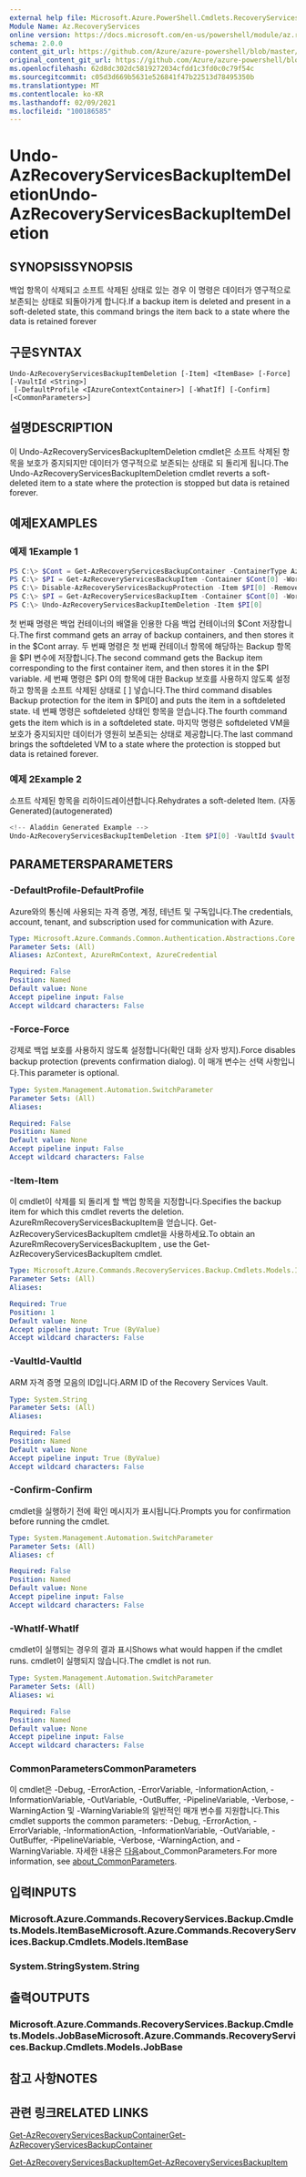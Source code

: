 ```yaml
---
external help file: Microsoft.Azure.PowerShell.Cmdlets.RecoveryServices.Backup.dll-Help.xml
Module Name: Az.RecoveryServices
online version: https://docs.microsoft.com/en-us/powershell/module/az.recoveryservices/undo-azrecoveryservicesbackupitemdeletion
schema: 2.0.0
content_git_url: https://github.com/Azure/azure-powershell/blob/master/src/RecoveryServices/RecoveryServices/help/Undo-AzRecoveryServicesBackupItemDeletion.md
original_content_git_url: https://github.com/Azure/azure-powershell/blob/master/src/RecoveryServices/RecoveryServices/help/Undo-AzRecoveryServicesBackupItemDeletion.md
ms.openlocfilehash: 62d8dc302dc5819272034cfdd1c3fd0c0c79f54c
ms.sourcegitcommit: c05d3d669b5631e526841f47b22513d78495350b
ms.translationtype: MT
ms.contentlocale: ko-KR
ms.lasthandoff: 02/09/2021
ms.locfileid: "100186585"
---
```

# <span data-ttu-id="02cda-101">Undo-AzRecoveryServicesBackupItemDeletion</span><span class="sxs-lookup"><span data-stu-id="02cda-101">Undo-AzRecoveryServicesBackupItemDeletion</span></span>

## <span data-ttu-id="02cda-102">SYNOPSIS</span><span class="sxs-lookup"><span data-stu-id="02cda-102">SYNOPSIS</span></span>
<span data-ttu-id="02cda-103">백업 항목이 삭제되고 소프트 삭제된 상태로 있는 경우 이 명령은 데이터가 영구적으로 보존되는 상태로 되돌아가게 합니다.</span><span class="sxs-lookup"><span data-stu-id="02cda-103">If a backup item is deleted and present in a soft-deleted state, this command brings the item back to a state where the data is retained forever</span></span> 

## <span data-ttu-id="02cda-104">구문</span><span class="sxs-lookup"><span data-stu-id="02cda-104">SYNTAX</span></span>

```
Undo-AzRecoveryServicesBackupItemDeletion [-Item] <ItemBase> [-Force] [-VaultId <String>]
 [-DefaultProfile <IAzureContextContainer>] [-WhatIf] [-Confirm] [<CommonParameters>]
```

## <span data-ttu-id="02cda-105">설명</span><span class="sxs-lookup"><span data-stu-id="02cda-105">DESCRIPTION</span></span>
<span data-ttu-id="02cda-106">이 Undo-AzRecoveryServicesBackupItemDeletion cmdlet은 소프트 삭제된 항목을 보호가 중지되지만 데이터가 영구적으로 보존되는 상태로 되 돌리게 됩니다.</span><span class="sxs-lookup"><span data-stu-id="02cda-106">The Undo-AzRecoveryServicesBackupItemDeletion cmdlet reverts a soft-deleted item to a state where the protection is stopped but data is retained forever.</span></span>

## <span data-ttu-id="02cda-107">예제</span><span class="sxs-lookup"><span data-stu-id="02cda-107">EXAMPLES</span></span>

### <span data-ttu-id="02cda-108">예제 1</span><span class="sxs-lookup"><span data-stu-id="02cda-108">Example 1</span></span>
```powershell
PS C:\> $Cont = Get-AzRecoveryServicesBackupContainer -ContainerType AzureVM
PS C:\> $PI = Get-AzRecoveryServicesBackupItem -Container $Cont[0] -WorkloadType AzureVM 
PS C:\> Disable-AzRecoveryServicesBackupProtection -Item $PI[0] -RemoveRecoveryPoints
PS C:\> $PI = Get-AzRecoveryServicesBackupItem -Container $Cont[0] -WorkloadType AzureVM | Where-Object {$_.DeleteState -eq "ToBeDeleted"}
PS C:\> Undo-AzRecoveryServicesBackupItemDeletion -Item $PI[0]
```

<span data-ttu-id="02cda-109">첫 번째 명령은 백업 컨테이너의 배열을 인용한 다음 백업 컨테이너의 $Cont 저장합니다.</span><span class="sxs-lookup"><span data-stu-id="02cda-109">The first command gets an array of backup containers, and then stores it in the $Cont array.</span></span>
<span data-ttu-id="02cda-110">두 번째 명령은 첫 번째 컨테이너 항목에 해당하는 Backup 항목을 $PI 변수에 저장합니다.</span><span class="sxs-lookup"><span data-stu-id="02cda-110">The second command gets the Backup item corresponding to the first container item, and then stores it in the $PI variable.</span></span>
<span data-ttu-id="02cda-111">세 번째 명령은 $PI 0의 항목에 대한 Backup 보호를 사용하지 않도록 설정하고 항목을 소프트 삭제된 상태로 \[ \] 넣습니다.</span><span class="sxs-lookup"><span data-stu-id="02cda-111">The third command disables Backup protection for the item in $PI\[0\] and puts the item in a softdeleted state.</span></span>
<span data-ttu-id="02cda-112">네 번째 명령은 softdeleted 상태인 항목을 얻습니다.</span><span class="sxs-lookup"><span data-stu-id="02cda-112">The fourth command gets the item which is in a softdeleted state.</span></span>
<span data-ttu-id="02cda-113">마지막 명령은 softdeleted VM을 보호가 중지되지만 데이터가 영원히 보존되는 상태로 제공합니다.</span><span class="sxs-lookup"><span data-stu-id="02cda-113">The last command brings the softdeleted VM to a state where the protection is stopped but data is retained forever.</span></span>

### <span data-ttu-id="02cda-114">예제 2</span><span class="sxs-lookup"><span data-stu-id="02cda-114">Example 2</span></span>

<span data-ttu-id="02cda-115">소프트 삭제된 항목을 리하이드레이션합니다.</span><span class="sxs-lookup"><span data-stu-id="02cda-115">Rehydrates a soft-deleted Item.</span></span> <span data-ttu-id="02cda-116">(자동Generated)</span><span class="sxs-lookup"><span data-stu-id="02cda-116">(autogenerated)</span></span>

```powershell
<!-- Aladdin Generated Example --> 
Undo-AzRecoveryServicesBackupItemDeletion -Item $PI[0] -VaultId $vault.ID
```

## <span data-ttu-id="02cda-117">PARAMETERS</span><span class="sxs-lookup"><span data-stu-id="02cda-117">PARAMETERS</span></span>

### <span data-ttu-id="02cda-118">-DefaultProfile</span><span class="sxs-lookup"><span data-stu-id="02cda-118">-DefaultProfile</span></span>
<span data-ttu-id="02cda-119">Azure와의 통신에 사용되는 자격 증명, 계정, 테넌트 및 구독입니다.</span><span class="sxs-lookup"><span data-stu-id="02cda-119">The credentials, account, tenant, and subscription used for communication with Azure.</span></span>

```yaml
Type: Microsoft.Azure.Commands.Common.Authentication.Abstractions.Core.IAzureContextContainer
Parameter Sets: (All)
Aliases: AzContext, AzureRmContext, AzureCredential

Required: False
Position: Named
Default value: None
Accept pipeline input: False
Accept wildcard characters: False
```

### <span data-ttu-id="02cda-120">-Force</span><span class="sxs-lookup"><span data-stu-id="02cda-120">-Force</span></span>
<span data-ttu-id="02cda-121">강제로 백업 보호를 사용하지 않도록 설정합니다(확인 대화 상자 방지).</span><span class="sxs-lookup"><span data-stu-id="02cda-121">Force disables backup protection (prevents confirmation dialog).</span></span>
<span data-ttu-id="02cda-122">이 매개 변수는 선택 사항입니다.</span><span class="sxs-lookup"><span data-stu-id="02cda-122">This parameter is optional.</span></span>

```yaml
Type: System.Management.Automation.SwitchParameter
Parameter Sets: (All)
Aliases:

Required: False
Position: Named
Default value: None
Accept pipeline input: False
Accept wildcard characters: False
```

### <span data-ttu-id="02cda-123">-Item</span><span class="sxs-lookup"><span data-stu-id="02cda-123">-Item</span></span>
<span data-ttu-id="02cda-124">이 cmdlet이 삭제를 되 돌리게 할 백업 항목을 지정합니다.</span><span class="sxs-lookup"><span data-stu-id="02cda-124">Specifies the backup item for which this cmdlet reverts the deletion.</span></span>
<span data-ttu-id="02cda-125">AzureRmRecoveryServicesBackupItem을 얻습니다. Get-AzRecoveryServicesBackupItem cmdlet을 사용하세요.</span><span class="sxs-lookup"><span data-stu-id="02cda-125">To obtain an AzureRmRecoveryServicesBackupItem , use the Get-AzRecoveryServicesBackupItem cmdlet.</span></span>

```yaml
Type: Microsoft.Azure.Commands.RecoveryServices.Backup.Cmdlets.Models.ItemBase
Parameter Sets: (All)
Aliases:

Required: True
Position: 1
Default value: None
Accept pipeline input: True (ByValue)
Accept wildcard characters: False
```

### <span data-ttu-id="02cda-126">-VaultId</span><span class="sxs-lookup"><span data-stu-id="02cda-126">-VaultId</span></span>
<span data-ttu-id="02cda-127">ARM 자격 증명 모음의 ID입니다.</span><span class="sxs-lookup"><span data-stu-id="02cda-127">ARM ID of the Recovery Services Vault.</span></span>

```yaml
Type: System.String
Parameter Sets: (All)
Aliases:

Required: False
Position: Named
Default value: None
Accept pipeline input: True (ByValue)
Accept wildcard characters: False
```

### <span data-ttu-id="02cda-128">-Confirm</span><span class="sxs-lookup"><span data-stu-id="02cda-128">-Confirm</span></span>
<span data-ttu-id="02cda-129">cmdlet을 실행하기 전에 확인 메시지가 표시됩니다.</span><span class="sxs-lookup"><span data-stu-id="02cda-129">Prompts you for confirmation before running the cmdlet.</span></span>

```yaml
Type: System.Management.Automation.SwitchParameter
Parameter Sets: (All)
Aliases: cf

Required: False
Position: Named
Default value: None
Accept pipeline input: False
Accept wildcard characters: False
```

### <span data-ttu-id="02cda-130">-WhatIf</span><span class="sxs-lookup"><span data-stu-id="02cda-130">-WhatIf</span></span>
<span data-ttu-id="02cda-131">cmdlet이 실행되는 경우의 결과 표시</span><span class="sxs-lookup"><span data-stu-id="02cda-131">Shows what would happen if the cmdlet runs.</span></span>
<span data-ttu-id="02cda-132">cmdlet이 실행되지 않습니다.</span><span class="sxs-lookup"><span data-stu-id="02cda-132">The cmdlet is not run.</span></span>

```yaml
Type: System.Management.Automation.SwitchParameter
Parameter Sets: (All)
Aliases: wi

Required: False
Position: Named
Default value: None
Accept pipeline input: False
Accept wildcard characters: False
```

### <span data-ttu-id="02cda-133">CommonParameters</span><span class="sxs-lookup"><span data-stu-id="02cda-133">CommonParameters</span></span>
<span data-ttu-id="02cda-134">이 cmdlet은 -Debug, -ErrorAction, -ErrorVariable, -InformationAction, -InformationVariable, -OutVariable, -OutBuffer, -PipelineVariable, -Verbose, -WarningAction 및 -WarningVariable의 일반적인 매개 변수를 지원합니다.</span><span class="sxs-lookup"><span data-stu-id="02cda-134">This cmdlet supports the common parameters: -Debug, -ErrorAction, -ErrorVariable, -InformationAction, -InformationVariable, -OutVariable, -OutBuffer, -PipelineVariable, -Verbose, -WarningAction, and -WarningVariable.</span></span> <span data-ttu-id="02cda-135">자세한 내용은 [다음](http://go.microsoft.com/fwlink/?LinkID=113216)about_CommonParameters.</span><span class="sxs-lookup"><span data-stu-id="02cda-135">For more information, see [about_CommonParameters](http://go.microsoft.com/fwlink/?LinkID=113216).</span></span>

## <span data-ttu-id="02cda-136">입력</span><span class="sxs-lookup"><span data-stu-id="02cda-136">INPUTS</span></span>

### <span data-ttu-id="02cda-137">Microsoft.Azure.Commands.RecoveryServices.Backup.Cmdlets.Models.ItemBase</span><span class="sxs-lookup"><span data-stu-id="02cda-137">Microsoft.Azure.Commands.RecoveryServices.Backup.Cmdlets.Models.ItemBase</span></span>

### <span data-ttu-id="02cda-138">System.String</span><span class="sxs-lookup"><span data-stu-id="02cda-138">System.String</span></span>

## <span data-ttu-id="02cda-139">출력</span><span class="sxs-lookup"><span data-stu-id="02cda-139">OUTPUTS</span></span>

### <span data-ttu-id="02cda-140">Microsoft.Azure.Commands.RecoveryServices.Backup.Cmdlets.Models.JobBase</span><span class="sxs-lookup"><span data-stu-id="02cda-140">Microsoft.Azure.Commands.RecoveryServices.Backup.Cmdlets.Models.JobBase</span></span>

## <span data-ttu-id="02cda-141">참고 사항</span><span class="sxs-lookup"><span data-stu-id="02cda-141">NOTES</span></span>

## <span data-ttu-id="02cda-142">관련 링크</span><span class="sxs-lookup"><span data-stu-id="02cda-142">RELATED LINKS</span></span>

[<span data-ttu-id="02cda-143">Get-AzRecoveryServicesBackupContainer</span><span class="sxs-lookup"><span data-stu-id="02cda-143">Get-AzRecoveryServicesBackupContainer</span></span>]()

[<span data-ttu-id="02cda-144">Get-AzRecoveryServicesBackupItem</span><span class="sxs-lookup"><span data-stu-id="02cda-144">Get-AzRecoveryServicesBackupItem</span></span>]()


